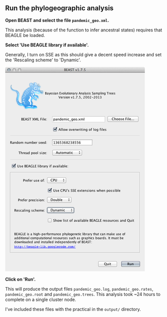 ## Run the phylogeographic analysis

**Open BEAST and select the file `pandemic_geo.xml`.**

This analysis (because of the function to infer ancestral states) requires that BEAGLE be loaded.

**Select 'Use BEAGLE library if available'.**

Generally, I turn on SSE as this should give a decent speed increase and set the 'Rescaling scheme' to 'Dynamic'.

![beast_geo](images/beast_geo.png)

**Click on 'Run'.**

This will produce the output files `pandemic_geo.log`, `pandemic_geo.rates`, `pandemic_geo.root` and `pandemic_geo.trees`.
This analysis took ~24 hours to complete on a single cluster node.

I've included these files with the practical in the `output/` directory.
